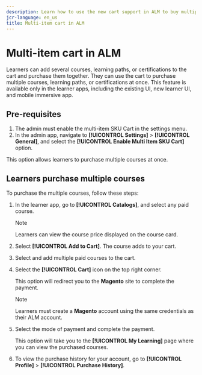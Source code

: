 ```yaml
---
description: Learn how to use the new cart support in ALM to buy multiple SKUs.
jcr-language: en_us
title: Multi-item cart in ALM
---
```


# Multi-item cart in ALM

Learners can add several courses, learning paths, or certifications to the cart and purchase them together. They can use the cart to purchase multiple courses, learning paths, or certifications at once. This feature is available only in the learner apps, including the existing UI, new learner UI, and mobile immersive app.

## Pre-requisites

1. The admin must enable the multi-item SKU Cart in the settings menu.
1. In the admin app, navigate to **[!UICONTROL Settings]** > **[!UICONTROL General]**, and select the **[!UICONTROL Enable Multi Item SKU Cart]** option.

This option allows learners to purchase multiple courses at once.

## Learners purchase multiple courses

To purchase the multiple courses, follow these steps:

1. In the learner app, go to **[!UICONTROL Catalogs]**, and select any paid course.

   >[!NOTE]
   >
   >Learners can view the course price displayed on the course card.

1. Select **[!UICONTROL Add to Cart]**. The course adds to your cart.
1. Select and add multiple paid courses to the cart. 
1. Select the **[!UICONTROL Cart]** icon on the top right corner.

   This option will redirect you to the **Magento** site to complete the payment.

   >[!NOTE]
   >
   >Learners must create a **Magento** account using the same credentials as their ALM account.

1. Select the mode of payment and complete the payment.
   
   This option will take you to the **[!UICONTROL My Learning]** page where you can view the purchased courses. 
   
1. To view the purchase history for your account, go to **[!UICONTROL Profile]** > **[!UICONTROL Purchase History]**.

